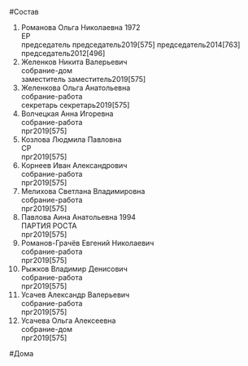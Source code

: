 #Состав  
1. Романова Ольга Николаевна 1972  
    ЕР  
    председатель председатель2019[575] председатель2014[763] председатель2012[496]  
2. Желенков Никита Валерьевич  
    собрание-дом  
    заместитель заместитель2019[575]  
3. Желенкова Ольга Анатольевна  
    собрание-работа  
    секретарь секретарь2019[575]  
4. Волчецкая Анна Игоревна  
    собрание-работа  
    прг2019[575]  
5. Козлова Людмила Павловна  
    СР  
    прг2019[575]  
6. Корнеев Иван Александрович  
    собрание-работа  
    прг2019[575]  
7. Мелихова Светлана Владимировна  
    собрание-работа  
    прг2019[575]  
8. Павлова Аина Анатольевна 1994  
    ПАРТИЯ РОСТА  
    прг2019[575]  
9. Романов-Грачёв Евгений Николаевич  
    собрание-работа  
    прг2019[575]  
10. Рыжков Владимир Денисович  
    собрание-работа  
    прг2019[575]  
11. Усачев Александр Валерьевич  
    собрание-работа  
    прг2019[575]  
12. Усачева Ольга Алексеевна  
    собрание-дом  
    прг2019[575]  
  
#Дома  
